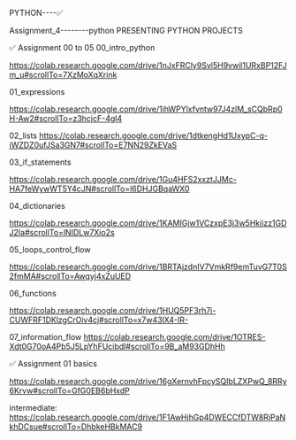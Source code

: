 PYTHON----✅

Assignment_4--------python PRESENTING PYTHON PROJECTS

✅ Assignment 00 to 05 00_intro_python

https://colab.research.google.com/drive/1nJxFRCly9Svl5H9vwil1URxBP12FJm_u#scrollTo=7XzMoXqXrink

01_expressions

https://colab.research.google.com/drive/1ihWPYlxfvntw97J4zlM_sCQbRp0H-Aw2#scrollTo=z3hcjcF-4gl4

02_lists https://colab.research.google.com/drive/1dtkengHd1UxypC-q-iWZDZ0ufJSa3GN7#scrollTo=E7NN29ZkEVaS

03_if_statements

https://colab.research.google.com/drive/1Gu4HFS2xxztJJMc-HA7feWywWT5Y4cJN#scrollTo=l6DHJGBqaWX0

04_dictionaries

https://colab.research.google.com/drive/1KAMIGjw1VCzxpE3j3w5Hkiizz1GDJ2Ia#scrollTo=lNIDLw7Xio2s

05_loops_control_flow

https://colab.research.google.com/drive/1BRTAjzdnIV7VmkRf9emTuvG7T0S2fmMA#scrollTo=Awqyj4xZuUED

06_functions

https://colab.research.google.com/drive/1HUQ5PF3rh7i-CUWFRF1DKlzgCrOiv4cj#scrollTo=x7w43lX4-IR-

07_information_flow https://colab.research.google.com/drive/1OTRES-Xdt0G70oA4Pb5J5LpYhFUcibdI#scrollTo=9B_aM93GDhHh

✅ Assignment 01 basics

https://colab.research.google.com/drive/16gXernvhFpcySQIbLZXPwQ_8RRy6Krvw#scrollTo=GfG0EB6bHxdP

intermediate: https://colab.research.google.com/drive/1F1AwHjhGp4DWECCfDTW8RjPaNkhDCsue#scrollTo=DhbkeHBkMAC9
